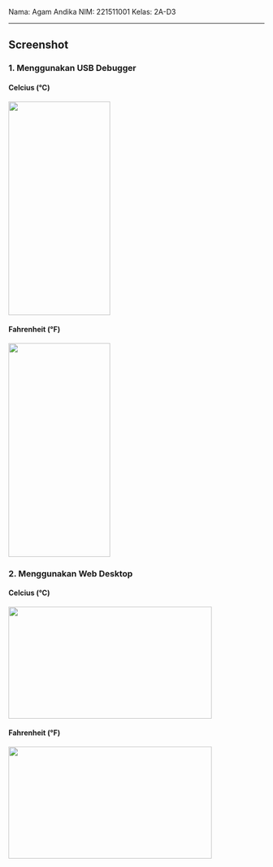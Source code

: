 Nama: Agam Andika
NIM: 221511001
Kelas: 2A-D3
***
## Screenshot
### 1. Menggunakan USB Debugger
#### Celcius (°C)
<img src="https://github.com/agamandika99/weather_app/assets/117974350/5da7989f-af0d-4a40-aa81-eba0d85548b7" width="200" height="420">

#### Fahrenheit (°F)
<img src="https://github.com/agamandika99/weather_app/assets/117974350/205bd5cf-a3ed-4584-9d79-33b8029c1e6b" width="200" height="420">

### 2. Menggunakan Web Desktop
#### Celcius (°C)
<img src="https://github.com/agamandika99/weather_app/assets/117974350/ba355f1b-62ce-4735-8c78-9a0e641cf739" width="400" height="220">

#### Fahrenheit (°F)
<img src="https://github.com/agamandika99/weather_app/assets/117974350/285d673f-4270-41ac-9ec0-0fcd0b60e5ac" width="400" height="220">
